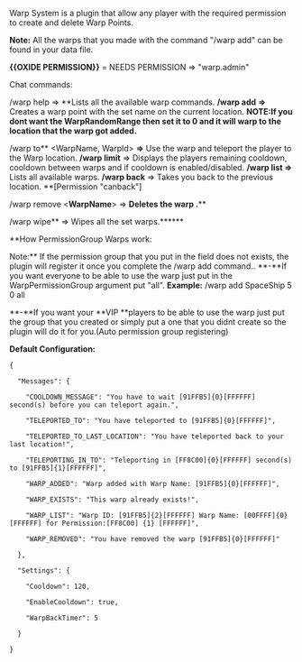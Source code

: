 Warp System is a plugin that allow any player with the required permission to create and delete Warp Points.

**Note:** All the warps that you made with the command "/warp add" can be found in your data file.

**{{OXIDE PERMISSION}}** = NEEDS PERMISSION => "warp.admin"

Chat commands:

/warp help => **Lists all the available warp commands.
**/warp add** <WarpName> <WarpTimer> <WarpRange> <WarpPermissionGroup> **=>** Creates a warp point with the set name on the current location. **NOTE:**If you dont want the WarpRandomRange then set it to 0 and it will warp to the location that the warp got added.****

/warp to** <WarpName, WarpId> **=>** Use the warp and teleport the player to the Warp location.
**/warp limit** => Displays the players remaining cooldown, cooldown between warps and if cooldown is enabled/disabled.
**/warp list =>** Lists all available warps.
**/warp back** => Takes you back to the previous location. **[Permission "canback"]

/warp remove <**WarpName**> => **Deletes the warp <WarpName>.****

/warp wipe** => Wipes all the set warps.******

**How PermissionGroup Warps work:


Note:** If the permission group that you put in the **<WarpPermissionGroup>** field does not exists, the plugin will register it once you complete the /warp add command..
**-**If you want everyone to be able to use the warp just put in the WarpPermissionGroup argument put "all".
**Example:** /warp add SpaceShip 5 0 all

**-**If you want your **VIP **players to be able to use the warp just put the group that you created or simply put a one that you didnt create so the plugin will do it for you.(Auto permission group registering)

**Default Configuration:**

````
{

  "Messages": {

    "COOLDOWN_MESSAGE": "You have to wait [91FFB5]{0}[FFFFFF] second(s) before you can teleport again.",

    "TELEPORTED_TO": "You have teleported to [91FFB5]{0}[FFFFFF]",

    "TELEPORTED_TO_LAST_LOCATION": "You have teleported back to your last location!",

    "TELEPORTING_IN_TO": "Teleporting in [FF8C00]{0}[FFFFFF] second(s) to [91FFB5]{1}[FFFFFF]",

    "WARP_ADDED": "Warp added with Warp Name: [91FFB5]{0}[FFFFFF]",

    "WARP_EXISTS": "This warp already exists!",

    "WARP_LIST": "Warp ID: [91FFB5]{2}[FFFFFF] Warp Name: [00FFFF]{0}[FFFFFF] for Permission:[FF8C00] {1} [FFFFFF]",

    "WARP_REMOVED": "You have removed the warp [91FFB5]{0}[FFFFFF]"

  },

  "Settings": {

    "Cooldown": 120,

    "EnableCooldown": true,

    "WarpBackTimer": 5

  }

}
````